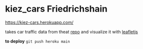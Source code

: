 # kiez_cars Friedrichshain

https://kiez-cars.herokuapp.com/ 


takes car traffic data from theat [repo](https://github.com/hanshack/car-tagging-data-berlin)
and visualize it with [leafletjs](https://leafletjs.com)


**to deploy**
`git push heroku main`


